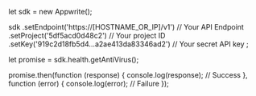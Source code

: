 let sdk = new Appwrite();

sdk
    .setEndpoint('https://[HOSTNAME_OR_IP]/v1') // Your API Endpoint
    .setProject('5df5acd0d48c2') // Your project ID
    .setKey('919c2d18fb5d4...a2ae413da83346ad2') // Your secret API key
;

let promise = sdk.health.getAntiVirus();

promise.then(function (response) {
    console.log(response); // Success
}, function (error) {
    console.log(error); // Failure
});